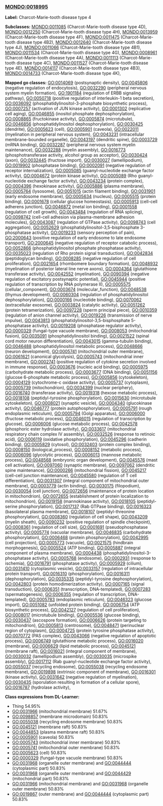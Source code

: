 
### [MONDO:0018995](http://purl.obolibrary.org/obo/MONDO_0018995)
**Label:** Charcot-Marie-tooth disease type 4

**Subclasses:** [MONDO:0011085](http://purl.obolibrary.org/obo/MONDO_0011085) (Charcot-Marie-tooth disease type 4D), [MONDO:0012250](http://purl.obolibrary.org/obo/MONDO_0012250) (Charcot-Marie-tooth disease type 4H), [MONDO:0013959](http://purl.obolibrary.org/obo/MONDO_0013959) (Charcot-Marie-tooth disease type 4F), [MONDO:0011475](http://purl.obolibrary.org/obo/MONDO_0011475) (Charcot-Marie-tooth disease type 4B2), [MONDO:0012640](http://purl.obolibrary.org/obo/MONDO_0012640) (Charcot-Marie-tooth disease type 4J), [MONDO:0011066](http://purl.obolibrary.org/obo/MONDO_0011066) (Charcot-Marie-tooth disease type 4B1), [MONDO:0011534](http://purl.obolibrary.org/obo/MONDO_0011534) (Charcot-Marie-tooth disease type 4G), [MONDO:0008961](http://purl.obolibrary.org/obo/MONDO_0008961) (Charcot-Marie-tooth disease type 4A), [MONDO:0011113](http://purl.obolibrary.org/obo/MONDO_0011113) (Charcot-Marie-tooth disease type 4C), [MONDO:0011527](http://purl.obolibrary.org/obo/MONDO_0011527) (Charcot-Marie-tooth disease type 4E), [MONDO:0014117](http://purl.obolibrary.org/obo/MONDO_0014117) (Charcot-Marie-tooth disease type 4B3), [MONDO:0014733](http://purl.obolibrary.org/obo/MONDO_0014733) (Charcot-Marie-tooth disease type 4K), 

**Mapped go classes:** [GO:0014069](http://purl.obolibrary.org/obo/GO_0014069) (postsynaptic density), [GO:0045806](http://purl.obolibrary.org/obo/GO_0045806) (negative regulation of endocytosis), [GO:0032290](http://purl.obolibrary.org/obo/GO_0032290) (peripheral nervous system myelin formation), [GO:1901184](http://purl.obolibrary.org/obo/GO_1901184) (regulation of ERBB signaling pathway), [GO:0050718](http://purl.obolibrary.org/obo/GO_0050718) (positive regulation of interleukin-1 beta secretion), [GO:0036092](http://purl.obolibrary.org/obo/GO_0036092) (phosphatidylinositol-3-phosphate biosynthetic process), [GO:0007257](http://purl.obolibrary.org/obo/GO_0007257) (activation of JUN kinase activity), [GO:0001302](http://purl.obolibrary.org/obo/GO_0001302) (replicative cell aging), [GO:0046855](http://purl.obolibrary.org/obo/GO_0046855) (inositol phosphate dephosphorylation), [GO:0008865](http://purl.obolibrary.org/obo/GO_0008865) (fructokinase activity), [GO:0005874](http://purl.obolibrary.org/obo/GO_0005874) (microtubule), [GO:0046856](http://purl.obolibrary.org/obo/GO_0046856) (phosphatidylinositol dephosphorylation), [GO:0030425](http://purl.obolibrary.org/obo/GO_0030425) (dendrite), [GO:0005623](http://purl.obolibrary.org/obo/GO_0005623) (cell), [GO:0005901](http://purl.obolibrary.org/obo/GO_0005901) (caveola), [GO:0022011](http://purl.obolibrary.org/obo/GO_0022011) (myelination in peripheral nervous system), [GO:0043231](http://purl.obolibrary.org/obo/GO_0043231) (intracellular membrane-bounded organelle), [GO:0043197](http://purl.obolibrary.org/obo/GO_0043197) (dendritic spine), [GO:0003729](http://purl.obolibrary.org/obo/GO_0003729) (mRNA binding), [GO:0032287](http://purl.obolibrary.org/obo/GO_0032287) (peripheral nervous system myelin maintenance), [GO:0032288](http://purl.obolibrary.org/obo/GO_0032288) (myelin assembly), [GO:0016773](http://purl.obolibrary.org/obo/GO_0016773) (phosphotransferase activity, alcohol group as acceptor), [GO:0030424](http://purl.obolibrary.org/obo/GO_0030424) (axon), [GO:0032445](http://purl.obolibrary.org/obo/GO_0032445) (fructose import), [GO:0030027](http://purl.obolibrary.org/obo/GO_0030027) (lamellipodium), [GO:0019902](http://purl.obolibrary.org/obo/GO_0019902) (phosphatase binding), [GO:0002091](http://purl.obolibrary.org/obo/GO_0002091) (negative regulation of receptor internalization), [GO:0005085](http://purl.obolibrary.org/obo/GO_0005085) (guanyl-nucleotide exchange factor activity), [GO:0004672](http://purl.obolibrary.org/obo/GO_0004672) (protein kinase activity), [GO:0005089](http://purl.obolibrary.org/obo/GO_0005089) (Rho guanyl-nucleotide exchange factor activity), [GO:0043234](http://purl.obolibrary.org/obo/GO_0043234) (protein complex), [GO:0004396](http://purl.obolibrary.org/obo/GO_0004396) (hexokinase activity), [GO:0005886](http://purl.obolibrary.org/obo/GO_0005886) (plasma membrane), [GO:0005764](http://purl.obolibrary.org/obo/GO_0005764) (lysosome), [GO:0051015](http://purl.obolibrary.org/obo/GO_0051015) (actin filament binding), [GO:0031901](http://purl.obolibrary.org/obo/GO_0031901) (early endosome membrane), [GO:0005634](http://purl.obolibrary.org/obo/GO_0005634) (nucleus), [GO:0005515](http://purl.obolibrary.org/obo/GO_0005515) (protein binding), [GO:0001678](http://purl.obolibrary.org/obo/GO_0001678) (cellular glucose homeostasis), [GO:0005913](http://purl.obolibrary.org/obo/GO_0005913) (cell-cell adherens junction), [GO:0046872](http://purl.obolibrary.org/obo/GO_0046872) (metal ion binding), [GO:0001558](http://purl.obolibrary.org/obo/GO_0001558) (regulation of cell growth), [GO:0043484](http://purl.obolibrary.org/obo/GO_0043484) (regulation of RNA splicing), [GO:0098742](http://purl.obolibrary.org/obo/GO_0098742) (cell-cell adhesion via plasma-membrane adhesion molecules), [GO:0043087](http://purl.obolibrary.org/obo/GO_0043087) (regulation of GTPase activity), [GO:0098743](http://purl.obolibrary.org/obo/GO_0098743) (cell aggregation), [GO:0052629](http://purl.obolibrary.org/obo/GO_0052629) (phosphatidylinositol-3,5-bisphosphate 3-phosphatase activity), [GO:0019233](http://purl.obolibrary.org/obo/GO_0019233) (sensory perception of pain), [GO:2000643](http://purl.obolibrary.org/obo/GO_2000643) (positive regulation of early endosome to late endosome transport), [GO:2000645](http://purl.obolibrary.org/obo/GO_2000645) (negative regulation of receptor catabolic process), [GO:0052866](http://purl.obolibrary.org/obo/GO_0052866) (phosphatidylinositol phosphate phosphatase activity), [GO:0035023](http://purl.obolibrary.org/obo/GO_0035023) (regulation of Rho protein signal transduction), [GO:0042834](http://purl.obolibrary.org/obo/GO_0042834) (peptidoglycan binding), [GO:0008285](http://purl.obolibrary.org/obo/GO_0008285) (negative regulation of cell proliferation), [GO:0021654](http://purl.obolibrary.org/obo/GO_0021654) (rhombomere boundary formation), [GO:0048932](http://purl.obolibrary.org/obo/GO_0048932) (myelination of posterior lateral line nerve axons), [GO:0004364](http://purl.obolibrary.org/obo/GO_0004364) (glutathione transferase activity), [GO:0042552](http://purl.obolibrary.org/obo/GO_0042552) (myelination), [GO:0090394](http://purl.obolibrary.org/obo/GO_0090394) (negative regulation of excitatory postsynaptic potential), [GO:0045944](http://purl.obolibrary.org/obo/GO_0045944) (positive regulation of transcription by RNA polymerase II), [GO:0005575](http://purl.obolibrary.org/obo/GO_0005575) (cellular_component), [GO:0003674](http://purl.obolibrary.org/obo/GO_0003674) (molecular_function), [GO:0048538](http://purl.obolibrary.org/obo/GO_0048538) (thymus development), [GO:0060304](http://purl.obolibrary.org/obo/GO_0060304) (regulation of phosphatidylinositol dephosphorylation), [GO:0000166](http://purl.obolibrary.org/obo/GO_0000166) (nucleotide binding), [GO:0070062](http://purl.obolibrary.org/obo/GO_0070062) (extracellular exosome), [GO:0003824](http://purl.obolibrary.org/obo/GO_0003824) (catalytic activity), [GO:0051262](http://purl.obolibrary.org/obo/GO_0051262) (protein tetramerization), [GO:0097228](http://purl.obolibrary.org/obo/GO_0097228) (sperm principal piece), [GO:0010359](http://purl.obolibrary.org/obo/GO_0010359) (regulation of anion channel activity), [GO:0019226](http://purl.obolibrary.org/obo/GO_0019226) (transmission of nerve impulse), [GO:0043813](http://purl.obolibrary.org/obo/GO_0043813) (phosphatidylinositol-3,5-bisphosphate 5-phosphatase activity), [GO:0019208](http://purl.obolibrary.org/obo/GO_0019208) (phosphatase regulator activity), [GO:0000329](http://purl.obolibrary.org/obo/GO_0000329) (fungal-type vacuole membrane), [GO:0008053](http://purl.obolibrary.org/obo/GO_0008053) (mitochondrial fusion), [GO:0035091](http://purl.obolibrary.org/obo/GO_0035091) (phosphatidylinositol binding), [GO:0021522](http://purl.obolibrary.org/obo/GO_0021522) (spinal cord motor neuron differentiation), [GO:0043015](http://purl.obolibrary.org/obo/GO_0043015) (gamma-tubulin binding), [GO:0046488](http://purl.obolibrary.org/obo/GO_0046488) (phosphatidylinositol metabolic process), [GO:0048666](http://purl.obolibrary.org/obo/GO_0048666) (neuron development), [GO:0005741](http://purl.obolibrary.org/obo/GO_0005741) (mitochondrial outer membrane), [GO:0061621](http://purl.obolibrary.org/obo/GO_0061621) (canonical glycolysis), [GO:0005743](http://purl.obolibrary.org/obo/GO_0005743) (mitochondrial inner membrane), [GO:0002741](http://purl.obolibrary.org/obo/GO_0002741) (positive regulation of cytokine secretion involved in immune response), [GO:0003676](http://purl.obolibrary.org/obo/GO_0003676) (nucleic acid binding), [GO:0005975](http://purl.obolibrary.org/obo/GO_0005975) (carbohydrate metabolic process), [GO:0003677](http://purl.obolibrary.org/obo/GO_0003677) (DNA binding), [GO:0051156](http://purl.obolibrary.org/obo/GO_0051156) (glucose 6-phosphate metabolic process), [GO:0005856](http://purl.obolibrary.org/obo/GO_0005856) (cytoskeleton), [GO:0004129](http://purl.obolibrary.org/obo/GO_0004129) (cytochrome-c oxidase activity), [GO:0005737](http://purl.obolibrary.org/obo/GO_0005737) (cytoplasm), [GO:0005739](http://purl.obolibrary.org/obo/GO_0005739) (mitochondrion), [GO:0034399](http://purl.obolibrary.org/obo/GO_0034399) (nuclear periphery), [GO:0016740](http://purl.obolibrary.org/obo/GO_0016740) (transferase activity), [GO:0019318](http://purl.obolibrary.org/obo/GO_0019318) (hexose metabolic process), [GO:0018108](http://purl.obolibrary.org/obo/GO_0018108) (peptidyl-tyrosine phosphorylation), [GO:0015630](http://purl.obolibrary.org/obo/GO_0015630) (microtubule cytoskeleton), [GO:0008021](http://purl.obolibrary.org/obo/GO_0008021) (synaptic vesicle), [GO:0004340](http://purl.obolibrary.org/obo/GO_0004340) (glucokinase activity), [GO:0046777](http://purl.obolibrary.org/obo/GO_0046777) (protein autophosphorylation), [GO:0005791](http://purl.obolibrary.org/obo/GO_0005791) (rough endoplasmic reticulum), [GO:0005794](http://purl.obolibrary.org/obo/GO_0005794) (Golgi apparatus), [GO:0006000](http://purl.obolibrary.org/obo/GO_0006000) (fructose metabolic process), [GO:0046015](http://purl.obolibrary.org/obo/GO_0046015) (regulation of transcription by glucose), [GO:0006006](http://purl.obolibrary.org/obo/GO_0006006) (glucose metabolic process), [GO:0042578](http://purl.obolibrary.org/obo/GO_0042578) (phosphoric ester hydrolase activity), [GO:0033617](http://purl.obolibrary.org/obo/GO_0033617) (mitochondrial respiratory chain complex IV assembly), [GO:0032526](http://purl.obolibrary.org/obo/GO_0032526) (response to retinoic acid), [GO:0006119](http://purl.obolibrary.org/obo/GO_0006119) (oxidative phosphorylation), [GO:0045296](http://purl.obolibrary.org/obo/GO_0045296) (cadherin binding), [GO:0005829](http://purl.obolibrary.org/obo/GO_0005829) (cytosol), [GO:0032403](http://purl.obolibrary.org/obo/GO_0032403) (protein complex binding), [GO:0008150](http://purl.obolibrary.org/obo/GO_0008150) (biological_process), [GO:0008152](http://purl.obolibrary.org/obo/GO_0008152) (metabolic process), [GO:0006096](http://purl.obolibrary.org/obo/GO_0006096) (glycolytic process), [GO:0006013](http://purl.obolibrary.org/obo/GO_0006013) (mannose metabolic process), [GO:0048568](http://purl.obolibrary.org/obo/GO_0048568) (embryonic organ development), [GO:0045576](http://purl.obolibrary.org/obo/GO_0045576) (mast cell activation), [GO:0097060](http://purl.obolibrary.org/obo/GO_0097060) (synaptic membrane), [GO:0097062](http://purl.obolibrary.org/obo/GO_0097062) (dendritic spine maintenance), [GO:0000266](http://purl.obolibrary.org/obo/GO_0000266) (mitochondrial fission), [GO:0045217](http://purl.obolibrary.org/obo/GO_0045217) (cell-cell junction maintenance), [GO:0045580](http://purl.obolibrary.org/obo/GO_0045580) (regulation of T cell differentiation), [GO:0031307](http://purl.obolibrary.org/obo/GO_0031307) (integral component of mitochondrial outer membrane), [GO:0003779](http://purl.obolibrary.org/obo/GO_0003779) (actin binding), [GO:0030175](http://purl.obolibrary.org/obo/GO_0030175) (filopodium), [GO:0030054](http://purl.obolibrary.org/obo/GO_0030054) (cell junction), [GO:0072656](http://purl.obolibrary.org/obo/GO_0072656) (maintenance of protein location in mitochondrion), [GO:0072655](http://purl.obolibrary.org/obo/GO_0072655) (establishment of protein localization to mitochondrion), [GO:0019158](http://purl.obolibrary.org/obo/GO_0019158) (mannokinase activity), [GO:0018105](http://purl.obolibrary.org/obo/GO_0018105) (peptidyl-serine phosphorylation), [GO:0017137](http://purl.obolibrary.org/obo/GO_0017137) (Rab GTPase binding), [GO:0016323](http://purl.obolibrary.org/obo/GO_0016323) (basolateral plasma membrane), [GO:0018107](http://purl.obolibrary.org/obo/GO_0018107) (peptidyl-threonine phosphorylation), [GO:0008360](http://purl.obolibrary.org/obo/GO_0008360) (regulation of cell shape), [GO:0043209](http://purl.obolibrary.org/obo/GO_0043209) (myelin sheath), [GO:0090232](http://purl.obolibrary.org/obo/GO_0090232) (positive regulation of spindle checkpoint), [GO:0008361](http://purl.obolibrary.org/obo/GO_0008361) (regulation of cell size), [GO:0001691](http://purl.obolibrary.org/obo/GO_0001691) (pseudophosphatase activity), [GO:0005774](http://purl.obolibrary.org/obo/GO_0005774) (vacuolar membrane), [GO:0046835](http://purl.obolibrary.org/obo/GO_0046835) (carbohydrate phosphorylation), [GO:0006468](http://purl.obolibrary.org/obo/GO_0006468) (protein phosphorylation), [GO:0042995](http://purl.obolibrary.org/obo/GO_0042995) (cell projection), [GO:0005773](http://purl.obolibrary.org/obo/GO_0005773) (vacuole), [GO:0021575](http://purl.obolibrary.org/obo/GO_0021575) (hindbrain morphogenesis), [GO:0005524](http://purl.obolibrary.org/obo/GO_0005524) (ATP binding), [GO:0005887](http://purl.obolibrary.org/obo/GO_0005887) (integral component of plasma membrane), [GO:0004438](http://purl.obolibrary.org/obo/GO_0004438) (phosphatidylinositol-3-phosphatase activity), [GO:0005768](http://purl.obolibrary.org/obo/GO_0005768) (endosome), [GO:0002931](http://purl.obolibrary.org/obo/GO_0002931) (response to ischemia), [GO:0016791](http://purl.obolibrary.org/obo/GO_0016791) (phosphatase activity), [GO:0005929](http://purl.obolibrary.org/obo/GO_0005929) (cilium), [GO:0031410](http://purl.obolibrary.org/obo/GO_0031410) (cytoplasmic vesicle), [GO:0033157](http://purl.obolibrary.org/obo/GO_0033157) (regulation of intracellular protein transport), [GO:0016310](http://purl.obolibrary.org/obo/GO_0016310) (phosphorylation), [GO:0016311](http://purl.obolibrary.org/obo/GO_0016311) (dephosphorylation), [GO:0035335](http://purl.obolibrary.org/obo/GO_0035335) (peptidyl-tyrosine dephosphorylation), [GO:0042803](http://purl.obolibrary.org/obo/GO_0042803) (protein homodimerization activity), [GO:0007165](http://purl.obolibrary.org/obo/GO_0007165) (signal transduction), [GO:0006351](http://purl.obolibrary.org/obo/GO_0006351) (transcription, DNA-templated), [GO:0007283](http://purl.obolibrary.org/obo/GO_0007283) (spermatogenesis), [GO:0006355](http://purl.obolibrary.org/obo/GO_0006355) (regulation of transcription, DNA-templated), [GO:0005783](http://purl.obolibrary.org/obo/GO_0005783) (endoplasmic reticulum), [GO:0046323](http://purl.obolibrary.org/obo/GO_0046323) (glucose import), [GO:0051082](http://purl.obolibrary.org/obo/GO_0051082) (unfolded protein binding), [GO:0006754](http://purl.obolibrary.org/obo/GO_0006754) (ATP biosynthetic process), [GO:0042127](http://purl.obolibrary.org/obo/GO_0042127) (regulation of cell proliferation), [GO:0008017](http://purl.obolibrary.org/obo/GO_0008017) (microtubule binding), [GO:0005536](http://purl.obolibrary.org/obo/GO_0005536) (glucose binding), [GO:0030437](http://purl.obolibrary.org/obo/GO_0030437) (ascospore formation), [GO:0006626](http://purl.obolibrary.org/obo/GO_0006626) (protein targeting to mitochondrion), [GO:0005813](http://purl.obolibrary.org/obo/GO_0005813) (centrosome), [GO:0048471](http://purl.obolibrary.org/obo/GO_0048471) (perinuclear region of cytoplasm), [GO:0004725](http://purl.obolibrary.org/obo/GO_0004725) (protein tyrosine phosphatase activity), [GO:0070772](http://purl.obolibrary.org/obo/GO_0070772) (PAS complex), [GO:0043066](http://purl.obolibrary.org/obo/GO_0043066) (negative regulation of apoptotic process), [GO:0006749](http://purl.obolibrary.org/obo/GO_0006749) (glutathione metabolic process), [GO:0016020](http://purl.obolibrary.org/obo/GO_0016020) (membrane), [GO:0006629](http://purl.obolibrary.org/obo/GO_0006629) (lipid metabolic process), [GO:0045121](http://purl.obolibrary.org/obo/GO_0045121) (membrane raft), [GO:0016021](http://purl.obolibrary.org/obo/GO_0016021) (integral component of membrane), [GO:0030032](http://purl.obolibrary.org/obo/GO_0030032) (lamellipodium assembly), [GO:0030035](http://purl.obolibrary.org/obo/GO_0030035) (microspike assembly), [GO:0017112](http://purl.obolibrary.org/obo/GO_0017112) (Rab guanyl-nucleotide exchange factor activity), [GO:0055037](http://purl.obolibrary.org/obo/GO_0055037) (recycling endosome), [GO:0055038](http://purl.obolibrary.org/obo/GO_0055038) (recycling endosome membrane), [GO:0019898](http://purl.obolibrary.org/obo/GO_0019898) (extrinsic component of membrane), [GO:0016301](http://purl.obolibrary.org/obo/GO_0016301) (kinase activity), [GO:0031642](http://purl.obolibrary.org/obo/GO_0031642) (negative regulation of myelination), [GO:0030435](http://purl.obolibrary.org/obo/GO_0030435) (sporulation resulting in formation of a cellular spore), [GO:0016787](http://purl.obolibrary.org/obo/GO_0016787) (hydrolase activity), 

**Class expressions from DL-Learner:**

- Thing 54.95%
- [GO:0031966](http://purl.obolibrary.org/obo/GO_0031966) (mitochondrial membrane) 51.67%
- [GO:0098857](http://purl.obolibrary.org/obo/GO_0098857) (membrane microdomain) 50.83%
- [GO:0055038](http://purl.obolibrary.org/obo/GO_0055038) (recycling endosome membrane) 50.83%
- [GO:0045121](http://purl.obolibrary.org/obo/GO_0045121) (membrane raft) 50.83%
- [GO:0044853](http://purl.obolibrary.org/obo/GO_0044853) (plasma membrane raft) 50.83%
- [GO:0005901](http://purl.obolibrary.org/obo/GO_0005901) (caveola) 50.83%
- [GO:0005743](http://purl.obolibrary.org/obo/GO_0005743) (mitochondrial inner membrane) 50.83%
- [GO:0005741](http://purl.obolibrary.org/obo/GO_0005741) (mitochondrial outer membrane) 50.83%
- [GO:0005623](http://purl.obolibrary.org/obo/GO_0005623) (cell) 50.83%
- [GO:0000329](http://purl.obolibrary.org/obo/GO_0000329) (fungal-type vacuole membrane) 50.83%
- [GO:0031968](http://purl.obolibrary.org/obo/GO_0031968) (organelle outer membrane) and [GO:0044444](http://purl.obolibrary.org/obo/GO_0044444) (cytoplasmic part) 50.83%
- [GO:0031968](http://purl.obolibrary.org/obo/GO_0031968) (organelle outer membrane) and [GO:0044429](http://purl.obolibrary.org/obo/GO_0044429) (mitochondrial part) 50.83%
- [GO:0031966](http://purl.obolibrary.org/obo/GO_0031966) (mitochondrial membrane) and [GO:0031968](http://purl.obolibrary.org/obo/GO_0031968) (organelle outer membrane) 50.83%
- [GO:0019867](http://purl.obolibrary.org/obo/GO_0019867) (outer membrane) and [GO:0044444](http://purl.obolibrary.org/obo/GO_0044444) (cytoplasmic part) 50.83%


